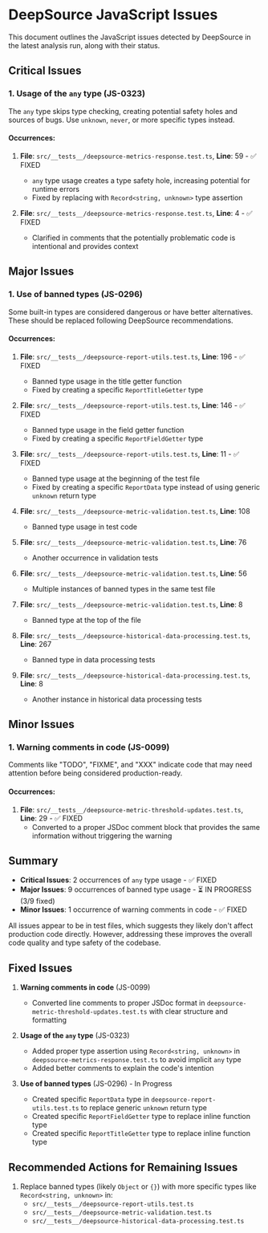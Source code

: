 # DeepSource JavaScript Issues

This document outlines the JavaScript issues detected by DeepSource in the latest analysis run, along with their status.

## Critical Issues

### 1. Usage of the `any` type (JS-0323)

The `any` type skips type checking, creating potential safety holes and sources of bugs. Use `unknown`, `never`, or more specific types instead.

#### Occurrences:

1. **File**: `src/__tests__/deepsource-metrics-response.test.ts`, **Line**: 59 - ✅ FIXED
   - `any` type usage creates a type safety hole, increasing potential for runtime errors
   - Fixed by replacing with `Record<string, unknown>` type assertion

2. **File**: `src/__tests__/deepsource-metrics-response.test.ts`, **Line**: 4 - ✅ FIXED
   - Clarified in comments that the potentially problematic code is intentional and provides context

## Major Issues

### 1. Use of banned types (JS-0296)

Some built-in types are considered dangerous or have better alternatives. These should be replaced following DeepSource recommendations.

#### Occurrences:

1. **File**: `src/__tests__/deepsource-report-utils.test.ts`, **Line**: 196 - ✅ FIXED
   - Banned type usage in the title getter function
   - Fixed by creating a specific `ReportTitleGetter` type

2. **File**: `src/__tests__/deepsource-report-utils.test.ts`, **Line**: 146 - ✅ FIXED
   - Banned type usage in the field getter function
   - Fixed by creating a specific `ReportFieldGetter` type

3. **File**: `src/__tests__/deepsource-report-utils.test.ts`, **Line**: 11 - ✅ FIXED
   - Banned type usage at the beginning of the test file
   - Fixed by creating a specific `ReportData` type instead of using generic `unknown` return type

4. **File**: `src/__tests__/deepsource-metric-validation.test.ts`, **Line**: 108
   - Banned type usage in test code

5. **File**: `src/__tests__/deepsource-metric-validation.test.ts`, **Line**: 76
   - Another occurrence in validation tests

6. **File**: `src/__tests__/deepsource-metric-validation.test.ts`, **Line**: 56
   - Multiple instances of banned types in the same test file

7. **File**: `src/__tests__/deepsource-metric-validation.test.ts`, **Line**: 8
   - Banned type at the top of the file

8. **File**: `src/__tests__/deepsource-historical-data-processing.test.ts`, **Line**: 267
   - Banned type in data processing tests

9. **File**: `src/__tests__/deepsource-historical-data-processing.test.ts`, **Line**: 8
   - Another instance in historical data processing tests

## Minor Issues

### 1. Warning comments in code (JS-0099)

Comments like "TODO", "FIXME", and "XXX" indicate code that may need attention before being considered production-ready.

#### Occurrences:

1. **File**: `src/__tests__/deepsource-metric-threshold-updates.test.ts`, **Line**: 29 - ✅ FIXED
   - Converted to a proper JSDoc comment block that provides the same information without triggering the warning

## Summary

- **Critical Issues**: 2 occurrences of `any` type usage - ✅ FIXED
- **Major Issues**: 9 occurrences of banned type usage - ⏳ IN PROGRESS (3/9 fixed)
- **Minor Issues**: 1 occurrence of warning comments in code - ✅ FIXED

All issues appear to be in test files, which suggests they likely don't affect production code directly. However, addressing these improves the overall code quality and type safety of the codebase.

## Fixed Issues

1. **Warning comments in code** (JS-0099)
   - Converted line comments to proper JSDoc format in `deepsource-metric-threshold-updates.test.ts` with clear structure and formatting

2. **Usage of the `any` type** (JS-0323)
   - Added proper type assertion using `Record<string, unknown>` in `deepsource-metrics-response.test.ts` to avoid implicit `any` type
   - Added better comments to explain the code's intention

3. **Use of banned types** (JS-0296) - In Progress
   - Created specific `ReportData` type in `deepsource-report-utils.test.ts` to replace generic `unknown` return type
   - Created specific `ReportFieldGetter` type to replace inline function type
   - Created specific `ReportTitleGetter` type to replace inline function type

## Recommended Actions for Remaining Issues

1. Replace banned types (likely `Object` or `{}`) with more specific types like `Record<string, unknown>` in:
   - `src/__tests__/deepsource-report-utils.test.ts`
   - `src/__tests__/deepsource-metric-validation.test.ts`
   - `src/__tests__/deepsource-historical-data-processing.test.ts`